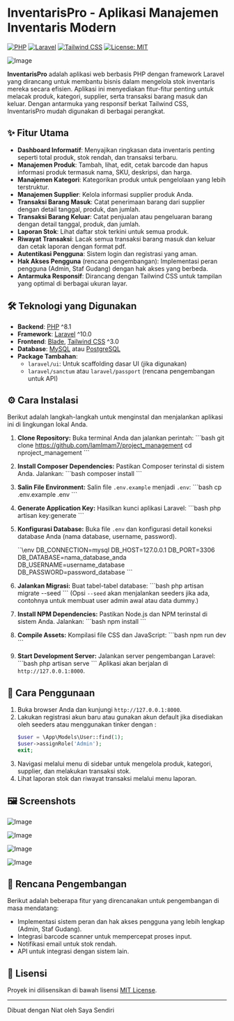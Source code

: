 # InventarisPro - Aplikasi Manajemen Inventaris Modern

[![PHP](https://img.shields.io/badge/PHP-8.1%2B-777BB4?style=for-the-badge&logo=php)](https://www.php.net/)
[![Laravel](https://img.shields.io/badge/Laravel-10.x-FF2D20?style=for-the-badge&logo=laravel)](https://laravel.com/)
[![Tailwind CSS](https://img.shields.io/badge/Tailwind_CSS-3.x-06B6D4?style=for-the-badge&logo=tailwindcss)](https://tailwindcss.com/)
[![License: MIT](https://img.shields.io/badge/License-MIT-yellow.svg)](https://opensource.org/licenses/MIT)


  ![Image](https://github.com/user-attachments/assets/edabf255-8113-4be2-b800-fa741d3d396a)


**InventarisPro** adalah aplikasi web berbasis PHP dengan framework Laravel yang dirancang untuk membantu bisnis dalam mengelola stok inventaris mereka secara efisien. Aplikasi ini menyediakan fitur-fitur penting untuk melacak produk, kategori, supplier, serta transaksi barang masuk dan keluar. Dengan antarmuka yang responsif berkat Tailwind CSS, InventarisPro mudah digunakan di berbagai perangkat.

## ✨ Fitur Utama

* **Dashboard Informatif**: Menyajikan ringkasan data inventaris penting seperti total produk, stok rendah, dan transaksi terbaru.
* **Manajemen Produk**: Tambah, lihat, edit, cetak barcode dan hapus informasi produk termasuk nama, SKU, deskripsi, dan harga.
* **Manajemen Kategori**: Kategorikan produk untuk pengelolaan yang lebih terstruktur.
* **Manajemen Supplier**: Kelola informasi supplier produk Anda.
* **Transaksi Barang Masuk**: Catat penerimaan barang dari supplier dengan detail tanggal, produk, dan jumlah.
* **Transaksi Barang Keluar**: Catat penjualan atau pengeluaran barang dengan detail tanggal, produk, dan jumlah.
* **Laporan Stok**: Lihat daftar stok terkini untuk semua produk.
* **Riwayat Transaksi**: Lacak semua transaksi barang masuk dan keluar dan cetak laporan dengan format pdf.
* **Autentikasi Pengguna**: Sistem login dan registrasi yang aman.
* **Hak Akses Pengguna** (rencana pengembangan): Implementasi peran pengguna (Admin, Staf Gudang) dengan hak akses yang berbeda.
* **Antarmuka Responsif**: Dirancang dengan Tailwind CSS untuk tampilan yang optimal di berbagai ukuran layar.

## 🛠️ Teknologi yang Digunakan

* **Backend**: [PHP](https://www.php.net/) ^8.1
* **Framework**: [Laravel](https://laravel.com/) ^10.0
* **Frontend**: [Blade](https://laravel.com/docs/10.x/blade), [Tailwind CSS](https://tailwindcss.com/) ^3.0
* **Database**: [MySQL](https://www.mysql.com/) atau [PostgreSQL](https://www.postgresql.org/)
* **Package Tambahan**:
    * `laravel/ui`: Untuk scaffolding dasar UI (jika digunakan)
    * `laravel/sanctum` atau `laravel/passport` (rencana pengembangan untuk API)

## ⚙️ Cara Instalasi

Berikut adalah langkah-langkah untuk menginstal dan menjalankan aplikasi ini di lingkungan lokal Anda.

1.  **Clone Repository:**
    Buka terminal Anda dan jalankan perintah:
    \`\`\`bash
    git clone https://github.com/IamImam7/project_management
    cd nproject_management
    \`\`\`

2.  **Install Composer Dependencies:**
    Pastikan Composer terinstal di sistem Anda. Jalankan:
    \`\`\`bash
    composer install
    \`\`\`

3.  **Salin File Environment:**
    Salin file `.env.example` menjadi `.env`:
    \`\`\`bash
    cp .env.example .env
    \`\`\`

4.  **Generate Application Key:**
    Hasilkan kunci aplikasi Laravel:
    \`\`\`bash
    php artisan key:generate
    \`\`\`

5.  **Konfigurasi Database:**
    Buka file `.env` dan konfigurasi detail koneksi database Anda (nama database, username, password).

    \`\`\env
    DB_CONNECTION=mysql
    DB_HOST=127.0.0.1
    DB_PORT=3306
    DB_DATABASE=nama_database_anda
    DB_USERNAME=username_database
    DB_PASSWORD=password_database
    \`\`\`

6.  **Jalankan Migrasi:**
    Buat tabel-tabel database:
    \`\`\`bash
    php artisan migrate --seed
    \`\`\`
    (Opsi `--seed` akan menjalankan seeders jika ada, contohnya untuk membuat user admin awal atau data dummy.)

7.  **Install NPM Dependencies:**
    Pastikan Node.js dan NPM terinstal di sistem Anda. Jalankan:
    \`\`\`bash
    npm install
    \`\`\`

8.  **Compile Assets:**
    Kompilasi file CSS dan JavaScript:
    \`\`\`bash
    npm run dev
    \`\`\`

9.  **Start Development Server:**
    Jalankan server pengembangan Laravel:
    \`\`\`bash
    php artisan serve
    \`\`\`
    Aplikasi akan berjalan di `http://127.0.0.1:8000`.

## 🚀 Cara Penggunaan

1.  Buka browser Anda dan kunjungi `http://127.0.0.1:8000`.
2.  Lakukan registrasi akun baru atau gunakan akun default jika disediakan oleh seeders atau menggunakan tinker dengan :
    ```php
    $user = \App\Models\User::find(1);
    $user->assignRole('Admin');
    exit;
    ```
4.  Navigasi melalui menu di sidebar untuk mengelola produk, kategori, supplier, dan melakukan transaksi stok.
5.  Lihat laporan stok dan riwayat transaksi melalui menu laporan.

## 🖼️ Screenshots



 ![Image](https://github.com/user-attachments/assets/6af41341-046d-4942-ae7b-0598b6cedcb5)



  ![Image](https://github.com/user-attachments/assets/f1951663-41f2-4764-b56a-f163404c8e2b)



  ![Image](https://github.com/user-attachments/assets/d6fe08d0-a48b-4d00-8e7a-3766f1465fc9)


  ![Image](https://github.com/user-attachments/assets/af2be35d-1f1a-4938-9977-b4d8260661ab)


## 🚦 Rencana Pengembangan

Berikut adalah beberapa fitur yang direncanakan untuk pengembangan di masa mendatang:

* Implementasi sistem peran dan hak akses pengguna yang lebih lengkap (Admin, Staf Gudang).
* Integrasi barcode scanner untuk mempercepat proses input.
* Notifikasi email untuk stok rendah.
* API untuk integrasi dengan sistem lain.



## 📄 Lisensi

Proyek ini dilisensikan di bawah lisensi [MIT License](LICENSE).

---

Dibuat dengan Niat oleh Saya Sendiri 
